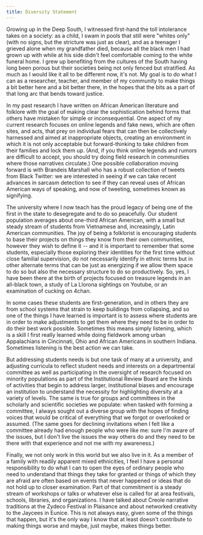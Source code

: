 ```yaml
---
title: Diversity Statement
---
```



Growing up in the Deep South, I witnessed first-hand the toll intolerance takes on a society: as a child, I swam in pools that still were "whites only" (with no signs, but the stricture was just as clear), and as a teenager I grieved alone when my grandfather died, because all the black men I had grown up with while at his side didn't feel comfortable coming to the white funeral home.  I grew up benefiting from the cultures of the South having long been porous but their societies being not only fenced but stratified. As much as I would like it all to be different now, it's not. My goal is to do what I can as a researcher, teacher, and member of my community to make things a bit better here and a bit better there, in the hopes that the bits as a part of that long arc that bends toward justice.

In my past research I have written on African American literature and folklore with the goal of making clear the sophistication behind forms that others have mistaken for simple or inconsequential. One aspect of my current research focuses on online legends and fake news, which are often sites, and acts, that prey on individual fears that can then be collectively harnessed and aimed at inappropriate objects, creating an environment in which it is not only acceptable but forward-thinking to take children from their families and lock them up. (And, if you think online legends and rumors are difficult to accept, you should try doing field research in communities where those narratives circulate.) One possible collaboration moving forward is with Brandeis Marshall who has a robust collection of tweets from Black Twitter: we are interested in seeing if we can take recent advances in sarcasm detection to see if they can reveal uses of African American ways of speaking, and now of tweeting, sometimes known as signifying.

The university where I now teach has the proud legacy of being one of the first in the state to desegregate and to do so peacefully. Our student population averages about one-third African American, with a small but steady stream of students from Vietnamese and, increasingly, Latin American communities. The joy of being a folklorist is encouraging students to base their projects on things they know from their own communities, however they wish to define it -- and it is important to remember that some students, especially those exploring their identities for the first time without close familial supervision, do not necessarily identify in ethnic terms but in other alternate terms that can be just as energizing if we allow them space to do so but also the necessary structure to do so productively. So, yes, I have been there at the birth of projects focused on treasure legends in an all-black town, a study of La Llorona sightings on Youtube, or an examination of cucking on 4chan.

In some cases these students are first-generation, and in others they are from school systems that strain to keep buildings from collapsing, and so one of the things I have learned is important is to assess where students are in order to make adjustments to get them where they need to be in order to do their best work possible. Sometimes this means simply listening, which is a skill I first really learned while doing fieldwork among urban Appalachians in Cincinnati, Ohio and African Americans in southern Indiana. Sometimes listening is the best action we can take.

But addressing students needs is but one task of many at a university, and adjusting curricula to reflect student needs and interests on a departmental committee as well as participating in the oversight of research focused on minority populations as part of the Institutional Review Board are the kinds of activities that begin to address larger, institutional biases and encourage an institution to understand the necessity for highlighting diversity at a variety of levels. The same is true for groups and committees in the scholarly and scientific societies we populate: when tasked with forming a committee, I always sought out a diverse group with the hopes of finding voices that would be critical of everything that we forgot or overlooked or assumed. (The same goes for declining invitations when I felt like a committee already had enough people who were like me: sure I'm aware of the issues, but I don't live the issues the way others do and they need to be there with that experience and not me with my awareness.)

Finally, we not only work in this world but we also live in it. As a member of a family with readily apparent mixed ethnicities, I feel I have a personal responsibility to do what I can to open the eyes of ordinary people who need to understand that things they take for granted or things of which they are afraid are often based on events that never happened or ideas that do not hold up to closer examination. Part of that commitment is a steady stream of workshops or talks or whatever else is called for at area festivals, schools, libraries, and organizations. I have talked about Creole narrative traditions at the Zydeco Festival in Plaisance and about networked creativity to the Jaycees in Eunice. This is not always easy, given some of the things that happen, but it's the only way I know that at least doesn't contribute to making things worse and maybe, just maybe, makes things better.
